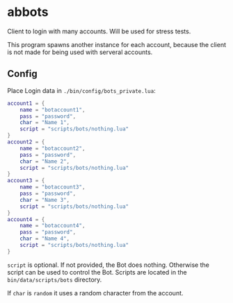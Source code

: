 # abbots

Client to login with many accounts. Will be used for stress tests.

This program spawns another instance for each account, because the client is not
made for being used with serveral accounts.

## Config

Place Login data in `./bin/config/bots_private.lua`:

~~~lua
account1 = {
    name = "botaccount1",
    pass = "password",
    char = "Name 1",
    script = "scripts/bots/nothing.lua"
}
account2 = {
    name = "botaccount2",
    pass = "password",
    char = "Name 2",
    script = "scripts/bots/nothing.lua"
}
account3 = {
    name = "botaccount3",
    pass = "password",
    char = "Name 3",
    script = "scripts/bots/nothing.lua"
}
account4 = {
    name = "botaccount4",
    pass = "password",
    char = "Name 4",
    script = "scripts/bots/nothing.lua"
}
~~~

`script` is optional. If not provided, the Bot does nothing. Otherwise the script
can be used to control the Bot. Scripts are located in the `bin/data/scripts/bots`
directory.

If `char` is `random` it uses a random character from the account.
